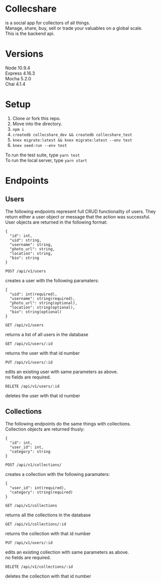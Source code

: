 # Collecshare
is a social app for collectors of all things.  
Manage, share, buy, sell or trade your valuables on a global scale.   
This is the backend api.  

# Versions
Node 10.9.4  
Express 4.16.3  
Mocha 5.2.0  
Chai 4.1.4  

# Setup
1. Clone or fork this repo.
2. Move into the directory.
3. `npm i`
4. `createdb collecshare_dev && createdb collecshare_test`
5. `knex migrate:latest && knex migrate:latest --env test`
6. `knex seed:run --env test`

To run the test suite, type `yarn test`   
To run the local server, type `yarn start`

# Endpoints

## Users
The following endpoints represent full CRUD functionality of users. They return either a user object or message that the action was successful.  
User objects are returned in the following format:   
```
{
  "id": int,
  "uid": string,
  "username": string,
  "photo_url": string,
  "location": string,
  "bio": string
}
```

`POST /api/v1/users`

creates a user with the following paramaters:  
```
{
  "uid": int(required),
  "username": string(required),
  "photo_url": string(optional),
  "location": string(optional),
  "bio": string(optional)
}
```

`GET /api/v1/users`

returns a list of all users in the database

`GET /api/v1/users/:id`

returns the user with that id number

`PUT /api/v1/users/:id`

edits an existing user with same parameters as above.   
no fields are required.

`DELETE /api/v1/users/:id`

deletes the user with that id number

## Collections
The following endpoints do the same things with collections.  
Collection objects are returned thusly:   
```
{
  "id": int,
  "user_id": int,
  "category": string
}
```

`POST /api/v1/collections/`

creates a collection with the following paramaters:  
```
{
  "user_id": int(required),
  "category": string(required)
}
```

`GET /api/v1/collections`

returns all the collections in the database

`GET /api/v1/collections/:id`

returns the collection with that id number

`PUT /api/v1/users/:id`

edits an existing collection with same parameters as above.   
no fields are required.

`DELETE /api/v1/collections/:id`

deletes the collection with that id number
